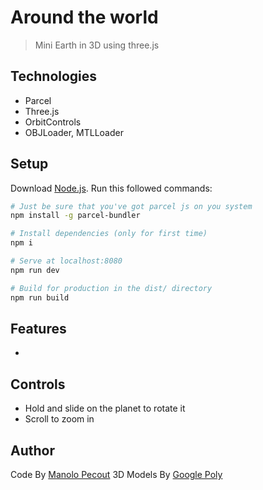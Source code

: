 # Around the world
> Mini Earth in 3D using three.js

## Technologies
- Parcel
- Three.js
- OrbitControls
- OBJLoader, MTLLoader

## Setup
Download [Node.js](https://nodejs.org/en/download/).
Run this followed commands:

``` bash
# Just be sure that you've got parcel js on you system
npm install -g parcel-bundler

# Install dependencies (only for first time)
npm i

# Serve at localhost:8080
npm run dev

# Build for production in the dist/ directory
npm run build
```

## Features
- 

## Controls
- Hold and slide on the planet to rotate it
- Scroll to zoom in

## Author
Code By [Manolo Pecout](https://www.manolopecout.fr)
3D Models By [Google Poly](https://www.poly.google.com)